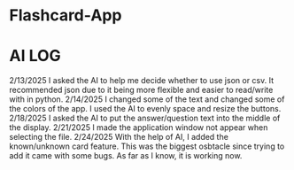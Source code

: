 # Flashcard-App
# AI LOG
 2/13/2025
 I asked the AI to help me decide whether to use json or csv. It recommended json due to it being more flexible and easier to read/write with in python. 
 2/14/2025
 I changed some of the text and changed some of the colors of the app. I used the AI to evenly space and resize the buttons.
 2/18/2025 
 I asked the AI to put the answer/question text into the middle of the display. 
 2/21/2025
 I made the application window not appear when selecting the file.
 2/24/2025
 With the help of AI, I added the known/unknown card feature. This was the biggest osbtacle since trying to add it came with some bugs. As far as I know, it is working now. 